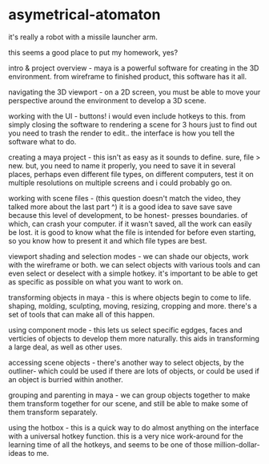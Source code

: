 # asymetrical-atomaton
it's really a robot with a missile launcher arm.


this seems a good place to put my homework, yes?


intro & project overview - maya is a powerful software for creating in the 3D environment. from wireframe to finished product, this software has it all.

navigating the 3D viewport - on a 2D screen, you must be able to move your perspective around the environment to develop a 3D scene.

working with the UI - buttons! i would even include hotkeys to this. from simply closing the software to rendering a scene for 3 hours just to find out you need to trash the render to edit.. the interface is how you tell the software what to do.

creating a maya project - this isn't as easy as it sounds to define. sure, file > new. but, you need to name it properly, you need to save it in several places, perhaps even different file types, on different computers, test it on multiple resolutions on multiple screens and i could probably go on.

working with scene files - (this question doesn't match the video, they talked more about the last part ^) it is a good idea to save save save because this level of development, to be honest- presses boundaries. of which, can crash your computer. if it wasn't saved, all the work can easily be lost. it is good to know what the file is intended for before even starting, so you know how to present it and which file types are best.

viewport shading and selection modes - we can shade our objects, work with the wireframe or both. we can select objects with various tools and can even select or deselect with a simple hotkey. it's important to be able to get as specific as possible on what you want to work on.

transforming objects in maya - this is where objects begin to come to life. shaping, molding, sculpting, moving, resizing, cropping and more. there's a set of tools that can make all of this happen. 

using component mode - this lets us select specific egdges, faces and verticies of objects to develop them more naturally. this aids in transforming a large deal, as well as other uses.

accessing scene objects - there's another way to select objects, by the outliner- which could be used if there are lots of objects, or could be used if an object is burried within another.

grouping and parenting in maya - we can group objects together to make them transform together for our scene, and still be able to make some of them transform separately.

using the hotbox - this is a quick way to do almost anything on the interface with a universal hotkey function. this is a very nice work-around for the learning time of all the hotkeys, and seems to be one of those million-dollar-ideas to me.

